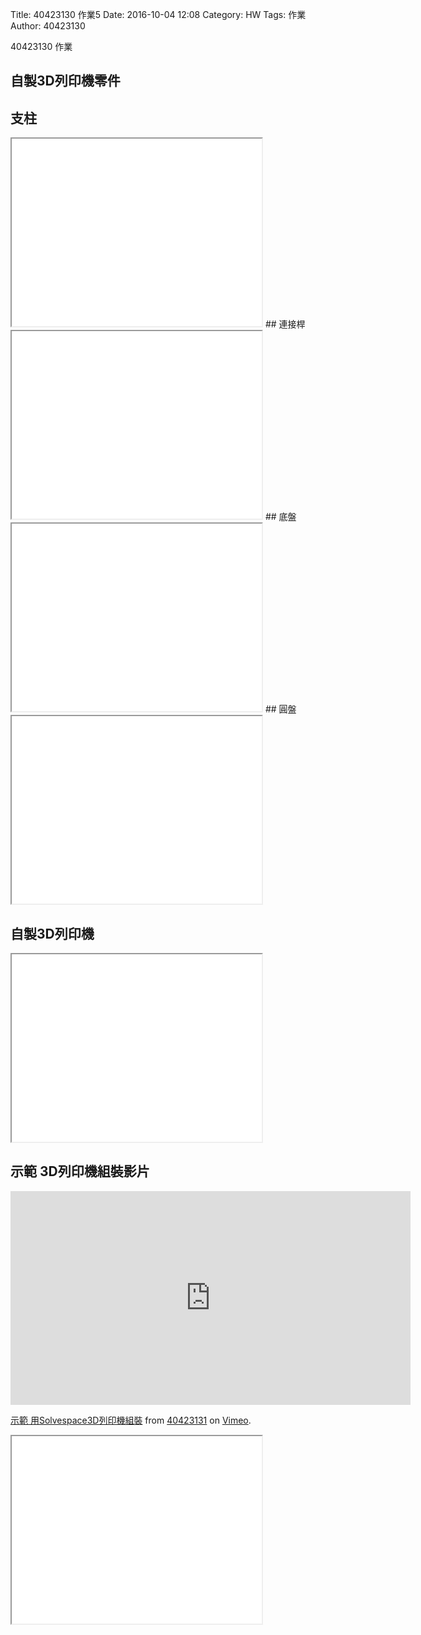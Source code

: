Title: 40423130 作業5
Date: 2016-10-04 12:08
Category: HW
Tags: 作業
Author: 40423130

40423130 作業
<!-- PELICAN_END_SUMMARY -->

## 自製3D列印機零件
## 支柱
<iframe src="./../31/3D/20161217-1.html" width="400" height="300"></iframe>
## 連接桿
<iframe src="./../31/3D/20161217.html" width="400" height="300"></iframe>
## 底盤
<iframe src="./../31/3D/20161217-5.html" width="400" height="300"></iframe>
## 圓盤
<iframe src="./../31/3D/20161217-3.html" width="400" height="300"></iframe>

## 自製3D列印機
<iframe src="./../31/3D/20161217-2.html" width="400" height="300"></iframe>

## 示範 3D列印機組裝影片
<iframe src="https://player.vimeo.com/video/198314415" width="640" height="342" frameborder="0" webkitallowfullscreen mozallowfullscreen allowfullscreen></iframe>
<p><a href="https://vimeo.com/198314415">示範 用Solvespace3D列印機組裝</a> from <a href="https://vimeo.com/user44207151">40423131</a> on <a href="https://vimeo.com">Vimeo</a>.</p>

<iframe src="./../31/3D/exp.html" width="400" height="300"></iframe>
